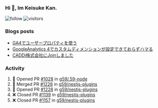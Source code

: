 ### Hi 👋, Im Keisuke Kan.

<!--
**9renpoto/9renpoto** is a ✨ _special_ ✨ repository because its `README.md` (this file) appears on your GitHub profile.

Here are some ideas to get you started:

- 🔭 I’m currently working on ...
- 🌱 I’m currently learning ...
- 👯 I’m looking to collaborate on ...
- 🤔 I’m looking for help with ...
- 💬 Ask me about ...
- 📫 How to reach me: ...
- 😄 Pronouns: ...
- ⚡ Fun fact: ...
-->

![follow](https://img.shields.io/github/followers/9renpoto?label=Follow&style=social)
![visitors](https://komarev.com/ghpvc/?username=9renpoto&label=Profile%20views&color=0e75b6&style=flat)

### Blogs posts

<!-- BLOG-POST-LIST:START -->
- [GA4でユーザープロパティを使う](https://9renpoto.dev/2021/02/21/google-analytics-4-user-properties/)
- [GoogleAnalytics 4でカスタムディメンションが設定できておらずハマる](https://9renpoto.dev/2021/02/13/google-analytics-4/)
- [CADDi株式会社にJoinしました](https://9renpoto.dev/2020/12/05/join/)
<!-- BLOG-POST-LIST:END -->

### Activity

<!--START_SECTION:activity-->
1. 💪 Opened PR [#1028](https://github.com/g59/.59-node/pull/1028) in [g59/.59-node](https://github.com/g59/.59-node)
2. 🎉 Merged PR [#1228](https://github.com/g59/nestjs-plugins/pull/1228) in [g59/nestjs-plugins](https://github.com/g59/nestjs-plugins)
3. 💪 Opened PR [#1228](https://github.com/g59/nestjs-plugins/pull/1228) in [g59/nestjs-plugins](https://github.com/g59/nestjs-plugins)
4. ❌ Closed PR [#1139](https://github.com/g59/nestjs-plugins/pull/1139) in [g59/nestjs-plugins](https://github.com/g59/nestjs-plugins)
5. ❌ Closed PR [#1157](https://github.com/g59/nestjs-plugins/pull/1157) in [g59/nestjs-plugins](https://github.com/g59/nestjs-plugins)
<!--END_SECTION:activity-->

<!--START_SECTION:waka-->
<!--END_SECTION:waka-->